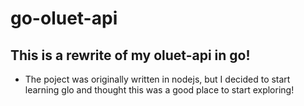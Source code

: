 # go-oluet-api

## This is a rewrite of my oluet-api in go!

- The poject was originally written in nodejs, but I decided to start learning glo and thought this was a good place to start exploring!